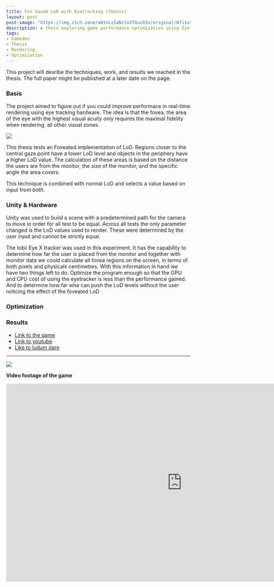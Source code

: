 ```yaml
---
title: FoV based LoD with Eyetracking (thesis)
layout: post
post-image: "https://img.itch.zone/aW1nLzIwNzIxOTAucG5n/original/W7i1u%2F.png"
description: A theis exploring game performance optimization using Eyetracking hardware
tags:
- Gamedev
- Thesis
- Rendering
- Optimization
---
```



This project will desribe the techniques, work, and results we reached in the thesis. The full paper might be published at a later date on the page. 

### Basis

The project aimed to figure out if you could improve performace in real-time rendering using eye tracking hardware. The idea is that the fovea, the area of the eye with the highest visual acuity only requires the maximal fidelity when rendering. all other visual zones.

![](https://i.imgur.com/p1n1ntl.png)

This thesis tests an Foveated implementation of LoD. Regions closer to the central gaze point have a lower LoD level and objects in the periphery have a higher LoD value. The calculation of these areas is based on the distance the users are from the monitor, the size of the monitor, and the specific angle the area covers.

This technique is combined with normal LoD and selects a value based on input from both.

### Unity & Hardware

Unity was used to build a scene with a predetermined path for the camera to move in order for all test to be equal. Across all tests the only parameter changed is the LoD values used to render. These were determined by the user input and cannot be strictly equal. 

The tobii Eye X tracker was used in this experiment. It has the capability to determine how far the user is placed from the monitor and together with monitor data we could calculate all fovea regions on the screen, in terms of both pixels and physicals centimetres. With this information in hand we have two things left to do. Optimize the program enough so that the GPU and CPU cost of using the eyetracker is less than the performance gained. And to determine how far whe can push the LoD levels without the user noticing the effect of the foveated LoD


### Optimization

### Results

* [Link to the game](https://bojkott.itch.io/kappe)
* [Link to youtube](https://www.youtube.com/watch?v=-aoo2GCB7ck)
* [Like to ludum dare](https://ludumdare.com/)

---
![](https://i.imgur.com/p1n1ntl.png)

**Video footage of the game**<br>
<iframe width="960 " height="540" src="https://www.youtube.com/embed/-aoo2GCB7ck" frameborder="0" allow="accelerometer; autoplay; encrypted-media; gyroscope; picture-in-picture" allowfullscreen></iframe>